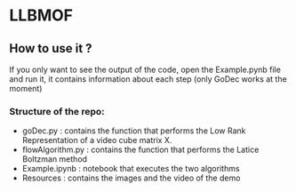 # LLBMOF 

## How to use it ?
If you only want to see the output of the code, open the Example.pynb file and run it, it contains information about each step (only GoDec works at the moment)

### Structure of the repo:
- goDec.py : contains the function that performs the Low Rank Representation of a video cube matrix X.
- flowAlgorithm.py : contains the function that performs the Latice Boltzman method
- Example.ipynb : notebook that executes the two algorithms 
- Resources : contains the images and the video of the demo

